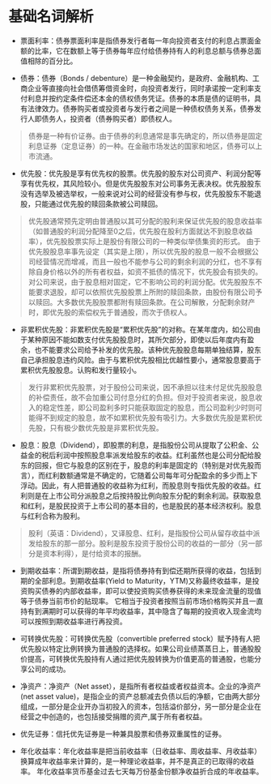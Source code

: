 # 基础名词解析

- 票面利率：债券票面利率是指债券发行者每一年向投资者支付的利息占票面金额的比率，它在数额上等于债券每年应付给债券持有人的利息总额与债券总面值相除的百分比。

- 债券：债券（Bonds / debenture）是一种金融契约，是政府、金融机构、工商企业等直接向社会借债筹借资金时，向投资者发行，同时承诺按一定利率支付利息并按约定条件偿还本金的债权债务凭证。债券的本质是债的证明书，具有法律效力。债券购买者或投资者与发行者之间是一种债权债务关系，债券发行人即债务人，投资者（债券购买者）即债权人。
> 债券是一种有价证券。由于债券的利息通常是事先确定的，所以债券是固定利息证券（定息证券）的一种。在金融市场发达的国家和地区，债券可以上市流通。

- 优先股：优先股是享有优先权的股票。优先股的股东对公司资产、利润分配等享有优先权，其风险较小。但是优先股股东对公司事务无表决权。优先股股东没有选举及被选举权，一般来说对公司的经营没有参与权，优先股股东不能退股，只能通过优先股的赎回条款被公司赎回。
> 优先股通常预先定明由普通股以其可分配的股利来保证优先股的股息收益率（如普通股的利润分配降至0之后，优先股在股利方面就达不到股息收益率），优先股股票实际上是股份有限公司的一种类似举债集资的形式。
> 由于优先股股息率事先设定（其实是上限），所以优先股的股息一般不会根据公司经营情况而增减，而且一般也不能参与公司的剩余利润的分红，也不享有除自身价格以外的所有者权益，如资不抵债的情况下，优先股会有损失的。
> 对公司来说，由于股息相对固定，它不影响公司的利润分配。优先股股东不能要求退股，却可以依照优先股股票上所附的赎回条款，由股份有限公司予以赎回。大多数优先股股票都附有赎回条款。在公司解散，分配剩余财产时，即优先股的索偿权先于普通股，而次于债权人。

- 非累积优先股：非累积优先股是“累积优先股”的对称。在某年度内，如公司由于某种原因不能如数支付优先股股息时，其所欠部分，即使以后年度内有盈余，也不能要求公司给予补发的优先股。该种优先股股息每期单独结算，股东自己承担股息违约风险。由于与累积优先股相比优越性要小，通常股息要高于累积优先股股息。认购和发行量较小。
> 发行非累积优先股票，对于股份公司来说，因不承担以往未付足优先股股息的补偿责任，故不会加重公司付息分红的负担。但对于投资者来说，股息收入的稳定性差，即公司盈利多时只能获取固定的股息，而公司盈利少时则可能得不到规定的股息，故不如累积优先股有吸引力。大多数优先股是累积优先股，只有极少数优先股是非累积优先股。

- 股息：股息（Dividend），即股票的利息，是指股份公司从提取了公积金、公益金的税后利润中按照股息率派发给股东的收益。红利虽然也是公司分配给股东的回报，但它与股息的区别在于，股息的利率是固定的（特别是对优先股而言），而红利数额通常是不确定的，它随着公司每年可分配盈余的多少而上下浮动。因此，有人把普通股的收益称为红利，而股息则专指优先股的收益。红利则是在上市公司分派股息之后按持股比例向股东分配的剩余利润。获取股息和红利，是股民投资于上市公司的基本目的，也是股民的基本经济权利。股息与红利合称为股利。
> 股利（英语：Dividend），又译股息、红利，是指股份公司从留存收益中派发给股东的那一部分。股利是股东投资于股份公司的收益的一部分（另一部分是资本利得），是付给资本的报酬。

- 到期收益率：所谓到期收益，是指将债券持有到偿还期所获得的收益，包括到期的全部利息。到期收益率(Yield to Maturity，YTM)又称最终收益率，是投资购买债券的内部收益率，即可以使投资购买债券获得的未来现金流量的现值等于债券当前市价的贴现率。 它相当于投资者按照当前市场价格购买并且一直持有到满期时可以获得的年平均收益率，其中隐含了每期的投资收入现金流均可以按照到期收益率进行再投资。

- 可转换优先股：可转换优先股（convertible preferred stock）赋予持有人把优先股以特定比例转换为普通股的选择权。如果公司业绩蒸蒸日上，普通股股价提高，可转换优先股持有人通过把优先股转换为价值更高的普通股，也能分享公司的成功。

- 净资产：净资产（Net asset），是指所有者权益或者权益资本。企业的净资产(net asset value)，是指企业的资产总额减去负债以后的净额，它由两大部分组成，一部分是企业开办当初投入的资本，包括溢价部分，另一部分是企业在经营之中创造的，也包括接受捐赠的资产,属于所有者权益。

- 优先证券：信托优先证券是一种兼具股票和债券双重属性的证券。

- 年化收益率：年化收益率是把当前收益率（日收益率、周收益率、月收益率）换算成年收益率来计算的，是一种理论收益率，并不是真正的已取得的收益率。 年化收益率货币基金过去七天每万份基金份额净收益折合成的年收益率。
